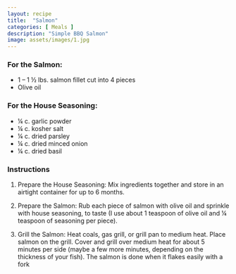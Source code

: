 ```yaml
---
layout: recipe
title:  "Salmon"
categories: [ Meals ]
description: "Simple BBQ Salmon"
image: assets/images/1.jpg
---
```


### For the Salmon:

- 1 – 1 ½ lbs. salmon fillet cut into 4 pieces
- Olive oil

### For the House Seasoning:

- ¼ c. garlic powder
- ¼ c. kosher salt
- ¼ c. dried parsley
- ¼ c. dried minced onion
- ¼ c. dried basil

### Instructions

1. Prepare the House Seasoning: Mix ingredients together and store in an airtight container for up to 6 months.

2. Prepare the Salmon: Rub each piece of salmon with olive oil and sprinkle with house seasoning, to taste \(I use about 1 teaspoon of olive oil and ¼ teaspoon of seasoning per piece\).

3. Grill the Salmon: Heat coals, gas grill, or grill pan to medium heat. Place salmon on the grill. Cover and grill over medium heat for about 5 minutes per side \(maybe a few more minutes, depending on the thickness of your fish\). The salmon is done when it flakes easily with a fork
